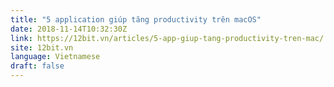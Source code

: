 ```yaml
---
title: "5 application giúp tăng productivity trên macOS"
date: 2018-11-14T10:32:30Z
link: https://12bit.vn/articles/5-app-giup-tang-productivity-tren-mac/
site: 12bit.vn
language: Vietnamese
draft: false
---
```

